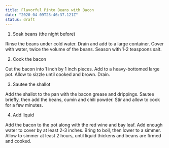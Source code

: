 ```yaml
---
title: Flavorful Pinto Beans with Bacon
date: "2020-04-09T23:46:37.121Z"
status: draft
---
```


1. Soak beans (the night before)

Rinse the beans under cold water. Drain and add to a large container.
Cover with water, twice the volume of the beans. Season with 1-2 teaspoons salt.

2. Cook the bacon

Cut the bacon into 1 inch by 1 inch pieces. Add to a heavy-bottomed large pot.  Allow to sizzle until cooked and brown. Drain.  

3. Sautee the shallot

Add the shallot to the pan with the bacon grease and drippings. Sautee briefly,
then add the beans, cumin and chili powder. Stir and allow to cook for a few
minutes.

4. Add liquid

Add the bacon to the pot along with the red wine and bay leaf. Add enough water to cover by at least 2-3 inches. Bring to boil, then lower to a simmer. Allow to simmer at least 2 hours, until liquid thickens and beans are firmed and cooked.

